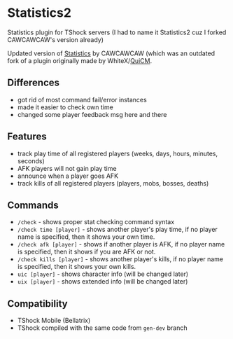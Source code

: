 # Statistics2
Statistics plugin for TShock servers (I had to name it Statistics2 cuz I forked CAWCAWCAW's version already)

Updated version of [Statistics](https://github.com/CAWCAWCAW/Statistics) by CAWCAWCAW (which was an outdated fork of a plugin originally made by WhiteX/[QuiCM](https://github.com/QuiCM).

## Differences
- got rid of most command fail/error instances
- made it easier to check own time
- changed some player feedback msg here and there

## Features
- track play time of all registered players (weeks, days, hours, minutes, seconds)
- AFK players will not gain play time 
- announce when a player goes AFK
- track kills of all registered players (players, mobs, bosses, deaths)

## Commands
- `/check` - shows proper stat checking command syntax
- `/check time [player]` - shows another player's play time, if no player name is specified, then it shows your own time.
- `/check afk [player]` - shows if another player is AFK, if no player name is specified, then it shows if you are AFK or not.
- `/check kills [player]` - shows another player's kills, if no player name is specified, then it shows your own kills.
- `uic [player]` - shows character info (will be changed later)
- `uix [player]` - shows extended info (will be changed later)

## Compatibility
- TShock Mobile (Bellatrix)
- TShock compiled with the same code from `gen-dev` branch

